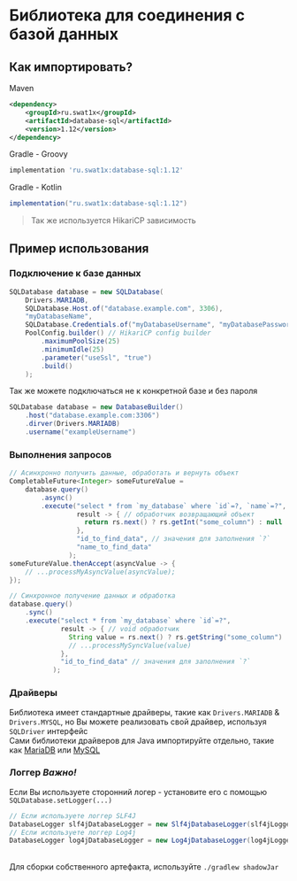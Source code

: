 # Библиотека для соединения с базой данных

## Как импортировать?

Maven
``` xml
<dependency>
    <groupId>ru.swat1x</groupId>
    <artifactId>database-sql</artifactId>
    <version>1.12</version>
</dependency>
```

Gradle - Groovy
``` groovy
implementation 'ru.swat1x:database-sql:1.12' 
```

Gradle - Kotlin
``` groovy
implementation("ru.swat1x:database-sql:1.12")
```

> Так же используется HikariCP зависимость

## Пример использования

### Подключение к базе данных

``` java
SQLDatabase database = new SQLDatabase(
    Drivers.MARIADB,
    SQLDatabase.Host.of("database.example.com", 3306),
    "myDatabaseName",
    SQLDatabase.Credentials.of("myDatabaseUsername", "myDatabasePassword"),
    PoolConfig.builder() // HikariCP config builder
        .maximumPoolSize(25)
        .minimumIdle(25)
        .parameter("useSsl", "true")
        .build()
    );
```

Так же можете подключаться не к конкретной базе и без пароля

``` java
SQLDatabase database = new DatabaseBuilder()
    .host("database.example.com:3306")
    .dirver(Drivers.MARIADB)
    .username("exampleUsername")
```

### Выполнения запросов

``` java
// Асинхронно получить данные, обработать и вернуть объект
CompletableFuture<Integer> someFutureValue = 
    database.query()
        .async()
        .execute("select * from `my_database` where `id`=?, `name`=?",
                 result -> { // обработчик возвращающий объект
                   return rs.next() ? rs.getInt("some_column") : null
                 }, 
                 "id_to_find_data", // значения для заполнения `?`
                 "name_to_find_data"
               );
someFutureValue.thenAccept(asyncValue -> {
    // ...processMyAsyncValue(asyncValue);
});

// Синхронное получение данных и обработка
database.query()
    .sync()
    .execute("select * from `my_database` where `id`=?",
             result -> { // void обработчик
               String value = rs.next() ? rs.getString("some_column") : null;
               // ...processMySyncValue(value)                
             },
             "id_to_find_data" // значения для заполнения `?`
           );
```

### Драйверы
Библиотека имеет стандартные драйверы, такие как
`Drivers.MARIADB` & `Drivers.MYSQL`, но Вы можете реализовать свой драйвер, используя `SQLDriver` интерфейс\
Сами библиотеки драйверов для Java импортируйте отдельно, такие как [MariaDB](https://mvnrepository.com/artifact/org.mariadb.jdbc/mariadb-java-client) или [MySQL](https://mvnrepository.com/artifact/com.mysql/mysql-connector-j)

### Логгер _Важно!_
Если Вы используете сторонний логер - установите его с помощью `SQLDatabase.setLogger(...)`
``` java
// Если используете логгер SLF4J
DatabaseLogger slf4jDatabaseLogger = new Slf4jDatabaseLogger(slf4jLogger);
// Если используете логгер Log4j
DatabaseLogger log4jDatabaseLogger = new Log4jDatabaseLogger(log4jLogger);
```
\
Для сборки собственного артефакта, используйте `./gradlew shadowJar`

